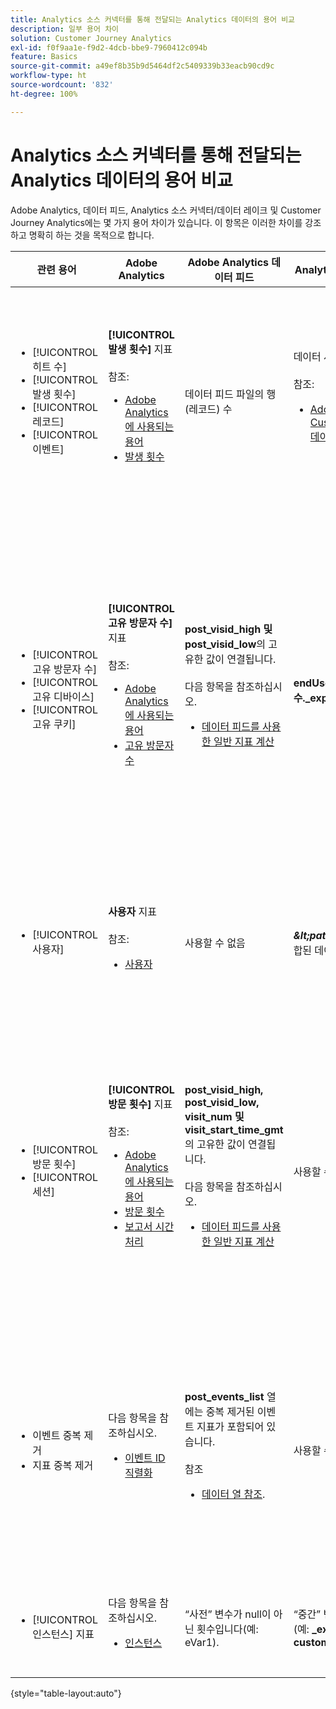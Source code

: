 ```yaml
---
title: Analytics 소스 커넥터를 통해 전달되는 Analytics 데이터의 용어 비교
description: 일부 용어 차이
solution: Customer Journey Analytics
exl-id: f0f9aa1e-f9d2-4dcb-bbe9-7960412c094b
feature: Basics
source-git-commit: a49ef8b35b9d5464df2c5409339b33eacb90cd9c
workflow-type: ht
source-wordcount: '832'
ht-degree: 100%

---
```


# Analytics 소스 커넥터를 통해 전달되는 Analytics 데이터의 용어 비교

Adobe Analytics, 데이터 피드, Analytics 소스 커넥터/데이터 레이크 및 Customer Journey Analytics에는 몇 가지 용어 차이가 있습니다. 이 항목은 이러한 차이를 강조하고 명확히 하는 것을 목적으로 합니다.

| 관련 용어 | Adobe Analytics | Adobe Analytics 데이터 피드 | Analytics 소스 커넥터/데이터 레이크 | Customer Journey Analytics | 참고 |
|---|---|---|---|---|---|
| <ul><li>[!UICONTROL 히트 수]</li><li>[!UICONTROL 발생 횟수]</li><li>[!UICONTROL 레코드]</li><li>[!UICONTROL 이벤트]</li></ul> | **[!UICONTROL 발생 횟수]** 지표<br><br>참조:<ul><li>[Adobe Analytics에 사용되는 용어](https://experienceleague.adobe.com/docs/analytics/technotes/terms.html?lang=ko-KR)</li><li>[발생 횟수](https://experienceleague.adobe.com/docs/analytics/components/metrics/occurrences.html?lang=ko-KR)</li></ul> | 데이터 피드 파일의 행(레코드) 수 | 데이터 세트의 행(레코드) 수<br><br>참조:<ul><li>[Adobe Analytics 데이터와 Customer Journey Analytics 데이터 비교](https://experienceleague.adobe.com/docs/analytics-platform/using/troubleshooting/compare.html?lang=ko-KR)</li></ul> | **[!UICONTROL 이벤트]** 지표 | <ul><li>“히트 수”와 “발생 횟수”는 Adobe Analytics에서 동의어입니다.</li><li>아래 _사용자 정의 이벤트_&#x200B;를 참조하십시오.</li><li>특정 데이터는 Analytics 소스 커넥터를 통해 Adobe Experience Platform으로 전달될 때 필터링됩니다. [Adobe Analytics 데이터와 Customer Journey Analytics 데이터 비교](https://experienceleague.adobe.com/docs/analytics-platform/using/troubleshooting/compare.html?lang=ko-KR) 참조 |
| <ul><li>[!UICONTROL 고유 방문자 수]</li><li>[!UICONTROL 고유 디바이스]</li><li>[!UICONTROL 고유 쿠키]</li></ul> | **[!UICONTROL 고유 방문자 수]** 지표<br><br>참조:<ul><li>[Adobe Analytics에 사용되는 용어](https://experienceleague.adobe.com/docs/analytics/technotes/terms.html?lang=ko-KR)</li><li>[고유 방문자 수](https://experienceleague.adobe.com/docs/analytics/components/metrics/unique-visitors.html?lang=ko-KR)</li></ul> | **post\_visid\_high 및 post\_visid\_low**&#x200B;의 고유한 값이 연결됩니다.<br><br>다음 항목을 참조하십시오.<ul><li>[데이터 피드를 사용한 일반 지표 계산](https://experienceleague.adobe.com/docs/analytics/export/analytics-data-feed/data-feed-contents/datafeeds-calculate.html?lang=ko-KR)</li></ul> | **endUserID 고유 개수.\_experience.aaid.id** | **사용자** 지표(**endUserID인 경우).\_experience.aaid.id**&#x200B;이 개인 ID로 선택됩니다. | <ul><li>Adobe Analytics의 “개인”은 일반적으로 쿠키와 같은 “디바이스 식별자”와 관련이 있습니다. AAID는 ECID가 아닌 Adobe Analytics에서 기본 디바이스 식별자입니다. [AAID, ECID, AACUSTOMID 및 Analytics 소스 커넥터](https://experienceleague.adobe.com/docs/analytics-platform/using/compare-aa-cja/cja-aa-comparison/aaid-ecid-adc.html?lang=ko-KR)도 참조하십시오.</li><li>Customer Journey Analytics에서 “방문자”는 기본 지표가 아닙니다. 그러나 **endUserID를 선택하는 경우.\_experience.aaid.id**&#x200B;는 개인 ID로, Customer Journey Analytics의 사용자 지표는 Adobe Analytics의 고유 방문자 수와 대략 동일합니다.</li></ul> |
| <ul><li>[!UICONTROL 사용자]</li></ul> | **사용자** 지표<br><br> 참조:<ul><li>[사용자](https://experienceleague.adobe.com/docs/analytics/components/metrics/people.html?lang=ko-KR)</li></ul> | 사용할 수 없음 | **_\&lt;path\>_.stitchedId**의 고유 개수(결합된 데이터 세트에서만 사용 가능) | **사용자** 지표 | <ul><li>Customer Journey Analytics의 사용자 지표는 개인 ID의 고유 개수입니다. Customer Journey Analytics 연결에서 개인 ID로 선택한 항목에 따라 사용자 지표는 다른 의미를 가질 수 있습니다.</ul></li> |
| <ul><li>[!UICONTROL 방문 횟수]</li><li>[!UICONTROL 세션]</li></ul> | **[!UICONTROL 방문 횟수]** 지표<br><br>참조:<ul><li>[Adobe Analytics에 사용되는 용어](https://experienceleague.adobe.com/docs/analytics/technotes/terms.html?lang=ko-KR)</li><li>[방문 횟수](https://experienceleague.adobe.com/docs/analytics/components/metrics/visits.html?lang=ko-KR)</li><li>[보고서 시간 처리](https://experienceleague.adobe.com/docs/analytics/components/virtual-report-suites/vrs-report-time-processing.html?lang=ko-KR)</ul></li> | **post\_visid\_high, post\_visid\_low, visit\_num 및 visit\_start\_time\_gmt**&#x200B;의 고유한 값이 연결됩니다.<br><br>다음 항목을 참조하십시오.<ul><li>[데이터 피드를 사용한 일반 지표 계산](https://experienceleague.adobe.com/docs/analytics/export/analytics-data-feed/data-feed-contents/datafeeds-calculate.html?lang=ko-KR)</li></ul> | 사용할 수 없음 | **세션** 지표 | <ul><li>Adobe Analytics 가상 보고서 세트 및 Customer Journey Analytics 데이터 보기에서 보고서 시간 처리를 통해 방문(세션) 개념을 구성할 수 있습니다. 따라서 적용되는 정의에 따라 방문(세션) 횟수가 환경마다 달라질 수 있습니다. [Adobe Analytics 및 Customer Journey Analytics 보고 기능간의 데이터 처리 비교](https://experienceleague.adobe.com/docs/analytics-platform/using/compare-aa-cja/cja-aa-comparison/data-processing-comparisons.html?lang=ko-KR)와 [가상 보고서 세트, 데이터 보기, Adobe Experience Platform 샌드박스 및 Analytics 소스 커넥터](https://experienceleague.adobe.com/docs/analytics-platform/using/compare-aa-cja/cja-aa-comparison/vrs-dataview-sandbox-adc.html?lang=ko-KR)도 참조하십시오. | <ul><li>사용자 정의 이벤트</li><li>성공 이벤트</li></ul> | 사용자 정의 이벤트 1-1000 | **post\_events\_list**<br><br>&#x200B;참조:<ul><li>[데이터 피드를 사용한 일반 지표 계산](https://experienceleague.adobe.com/docs/analytics/export/analytics-data-feed/data-feed-contents/datafeeds-calculate.html?lang=ko-KR) | **\_experience.analytics.<ul>event1to100.event1 **~<br>** event901to1000.event1000 **</ul> | **\_experience.analytics.<ul>event1to100.event1 **~<br>** event901to1000.event1000 **</ul> | <ul><li>Adobe Analytics의 “이벤트”는 Adobe Analytics 이미지 요청(데이터 수집 서버 호출)에 설정된 [성공 이벤트](https://experienceleague.adobe.com/docs/analytics/components/metrics/custom-events.html?lang=ko-KR)(사용자 정의 이벤트)입니다.</ul> |
| <ul><li>이벤트 중복 제거</li><li>지표 중복 제거</ul></li> | 다음 항목을 참조하십시오.<ul><li>[이벤트 ID 직렬화](https://experienceleague.adobe.com/docs/analytics/implementation/vars/page-vars/events/event-serialization.html?lang=ko-KR)</li></ul> | **post_events_list** 열에는 중복 제거된 이벤트 지표가 포함되어 있습니다.<br><br>참조 <ul><li>[데이터 열 참조](https://experienceleague.adobe.com/docs/analytics/export/analytics-data-feed/data-feed-contents/datafeeds-reference.html?lang=ko-KR). </ul></li> | 사용할 수 없음 | 다음 항목을 참조하십시오.<ul><li>[지표 중복 제거 구성 요소 설정](https://experienceleague.adobe.com/docs/analytics-platform/using/cja-dataviews/component-settings/metric-deduplication.html?lang=ko-KR) | <ul><li>Adobe Analytics의 이벤트/지표 중복 제거는 Customer Journey Analytics와 약간 다릅니다. Adobe Analytics에서는 데이터 처리 시간에 중복 제거가 실행됩니다. Customer Journey Analytics에서는 보고서 런타임에 중복 제거가 실행되어 유연성이 향상됩니다. 중복 제거된 지표는 Adobe Analytics와 Customer Journey Analytics에서 약간 다를 수 있습니다.</li></ul> |
| <ul><li>[!UICONTROL 인스턴스] 지표</li></ul> | 다음 항목을 참조하십시오.<ul><li>[인스턴스](https://experienceleague.adobe.com/docs/analytics/components/metrics/instances.html?lang=ko-KR) | “사전” 변수가 null이 아닌 횟수입니다(예: eVar1). | “중간” 변수가 null이 아닌 횟수입니다(예: **\_experience.analytics).<br>customDimensions.eVars.eVar1**). | [eVar 필드에서 지표를 생성](https://experienceleague.adobe.com/docs/analytics-platform/using/cja-dataviews/data-views-usecases.html?lang=ko-KR)하여 **인스턴스** 지표를 만들 수 있습니다. | <ul><li>[!UICONTROL 인스턴스]는 일반적으로 변수가 설정된 횟수를 결정하는 수단으로 prop 및 eVar 열과 관련됩니다. |

{style="table-layout:auto"}